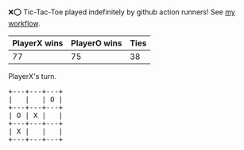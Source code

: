 :x::o: Tic-Tac-Toe played indefinitely by github action runners! See [my workflow](.github/workflows/play.yaml).

|PlayerX wins|PlayerO wins|Ties|
|-|-|-|
|77|75|38|

PlayerX's turn.

<pre>
+---+---+---+
|   |   | O |
+---+---+---+
| O | X |   |
+---+---+---+
| X |   |   |
+---+---+---+
</pre>